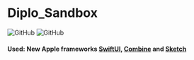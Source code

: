 # Diplo_Sandbox
![GitHub](https://img.shields.io/github/license/Minosgraphy/Diplo_Sandbox)
![GitHub](https://img.shields.io/badge/Platform-iOS-blue)
#### Used: New Apple frameworks [SwiftUI](https://developer.apple.com/documentation/swiftui), [Combine](https://developer.apple.com/documentation/combine) and [Sketch](https://www.sketch.com)
